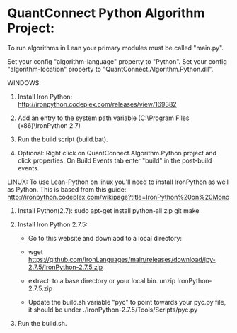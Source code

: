 QuantConnect Python Algorithm Project:
=============

To run algorithms in Lean your primary modules must be called "main.py".

Set your config "algorithm-language" property to "Python".
Set your config "algorithm-location" property to "QuantConnect.Algorithm.Python.dll".

WINDOWS:
1. Install Iron Python: http://ironpython.codeplex.com/releases/view/169382

2. Add an entry to the system path variable (C:\Program Files (x86)\IronPython 2.7)

3. Run the build script (build.bat).

4. Optional: Right click on QuantConnect.Algorithm.Python project and click properties. On Build Events tab enter "build" in the post-build events.

LINUX:
To use Lean-Python on linux you'll need to install IronPython as well as Python. This is based from this guide:
http://ironpython.codeplex.com/wikipage?title=IronPython%20on%20Mono

1. Install Python(2.7): sudo apt-get install python-all zip git make

2. Install Iron Python 2.7.5:
   - Go to this website and downlaod to a local directory:
   - wget https://github.com/IronLanguages/main/releases/download/ipy-2.7.5/IronPython-2.7.5.zip

   - extract: to a base directory or your local bin.
     unzip IronPython-2.7.5.zip 
	
   - Update the build.sh variable "pyc" to point towards your pyc.py file, it should be under ./IronPython-2.7.5/Tools/Scripts/pyc.py

3. Run the build.sh.
